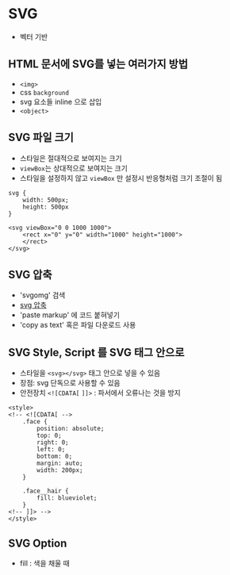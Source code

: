 # SVG
* 벡터 기반

## HTML 문서에 SVG를 넣는 여러가지 방법
* `<img>`
* css `background`
* svg 요소들 inline 으로 삽입
* `<object>`

## SVG 파일 크기
* 스타일은 절대적으로 보여지는 크기
* `viewBox`는 상대적으로 보여지는 크기 
* 스타일을 설정하지 않고 `viewBox` 만 설정시 반응형처럼 크기 조절이 됨
```
svg {
    width: 500px;
    height: 500px
}

<svg viewBox="0 0 1000 1000">
    <rect x="0" y="0" width="1000" height="1000">
    </rect>
</svg>
```

## SVG 압축
* 'svgomg' 검색
* [svg 압축](https://jakearchibald.github.io/svgomg/)
* 'paste markup' 에 코드 붙혀넣기
* 'copy as text' 혹은 파일 다운로드 사용

## SVG Style, Script 를 SVG 태그 안으로
* 스타일을 `<svg></svg>` 태그 안으로 넣을 수 있음
* 장점: svg 단독으로 사용할 수 있음
* 안전장치 `<![CDATA[` `]]>` : 파서에서 오류나는 것을 방지
```
<style>
<!-- <![CDATA[ -->
    .face {
        position: absolute;
        top: 0;
        right: 0;
        left: 0;
        bottom: 0;
        margin: auto;
        width: 200px;
    }

    .face__hair {
        fill: blueviolet;
    }
<!-- ]]> -->
</style>
```

## SVG Option
* fill : 색을 채울 때 